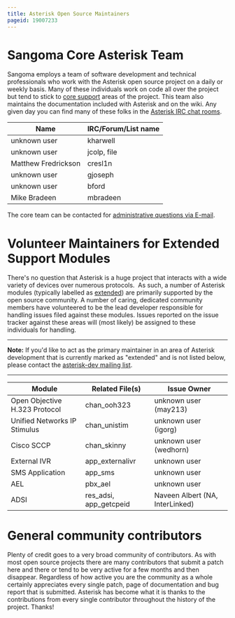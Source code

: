 ```yaml
---
title: Asterisk Open Source Maintainers
pageid: 19007233
---
```


Sangoma Core Asterisk Team
==========================

Sangoma employs a team of software development and technical professionals who work with the Asterisk open source project on a daily or weekly basis. Many of these individuals work on code all over the project but tend to stick to [core support](/Asterisk-Module-Support-States) areas of the project. This team also maintains the documentation included with Asterisk and on the wiki. Any given day you can find many of these folks in the [Asterisk IRC chat rooms](/IRC).



| Name | IRC/Forum/List name |
| --- | --- |
| unknown user | kharwell |
| unknown user | jcolp, file |
| Matthew Fredrickson | cresl1n |
| unknown user | gjoseph |
| unknown user | bford |
| Mike Bradeen | mbradeen |

The core team can be contacted for [administrative questions via E-mail](mailto:asteriskteam@digium.com).

Volunteer Maintainers for Extended Support Modules
==================================================

There's no question that Asterisk is a huge project that interacts with a wide variety of devices over numerous protocols.  As such, a number of Asterisk modules (typically labelled as [extended](/Asterisk-Module-Support-States)) are primarily supported by the open source community. A number of caring, dedicated community members have volunteered to be the lead developer responsible for handling issues filed against these modules. Issues reported on the issue tracker against these areas will (most likely) be assigned to these individuals for handling. 




---

**Note:**  If you'd like to act as the primary maintainer in an area of Asterisk development that is currently marked as "extended" and is not listed below, please contact the [asterisk-dev mailing list](/Mailing-Lists).

  



---




| Module | Related File(s) | Issue Owner |
| --- | --- | --- |
| Open Objective H.323 Protocol | chan\_ooh323 | unknown user (may213) |
| Unified Networks IP Stimulus | chan\_unistim | unknown user (igorg) |
| Cisco SCCP | chan\_skinny | unknown user (wedhorn) |
| External IVR | app\_externalivr | unknown user |
| SMS Application | app\_sms | unknown user |
| AEL | pbx\_ael | unknown user |
| ADSI | res\_adsi, app\_getcpeid | Naveen Albert (NA, InterLinked) |

General community contributors
==============================

Plenty of credit goes to a very broad community of contributors. As with most open source projects there are many contributors that submit a patch here and there or tend to be very active for a few months and then disappear. Regardless of how active you are the community as a whole certainly appreciates every single patch, page of documentation and bug report that is submitted. Asterisk has become what it is thanks to the contributions from every single contributor throughout the history of the project. Thanks!

